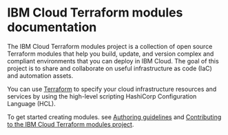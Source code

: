 # IBM Cloud Terraform modules documentation

The IBM Cloud Terraform modules project is a collection of open source Terraform modules that help you build, update, and version complex and compliant environments that you can deploy in IBM Cloud. The goal of this project is to share and collaborate on useful infrastructure as code (IaC) and automation assets.

You can use [Terraform](https://www.terraform.io/) to specify your cloud infrastructure resources and services by using the high-level scripting HashiCorp Configuration Language (HCL).

To get started creating modules. see [Authoring guidelines](implementation-guidelines.md) and [Contributing to the IBM Cloud Terraform modules project](/contribute-module.md).
